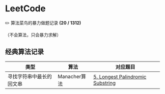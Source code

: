 # LeetCode

✏️ 算法菜鸟的暴力做题记录 **(20 / 1312)**

（不会算法，只会暴力求解）



## 经典算法记录

| 类型                     | 算法         | 对应题目                                                     |
| ------------------------ | ------------ | ------------------------------------------------------------ |
| 寻找字符串中最长的回文串 | Manacher算法 | [5. Longest Palindromic Substring](https://github.com/DanielXuuuuu/LeetCode/tree/master/5.%20Longest%20Palindromic%20Substring) |

